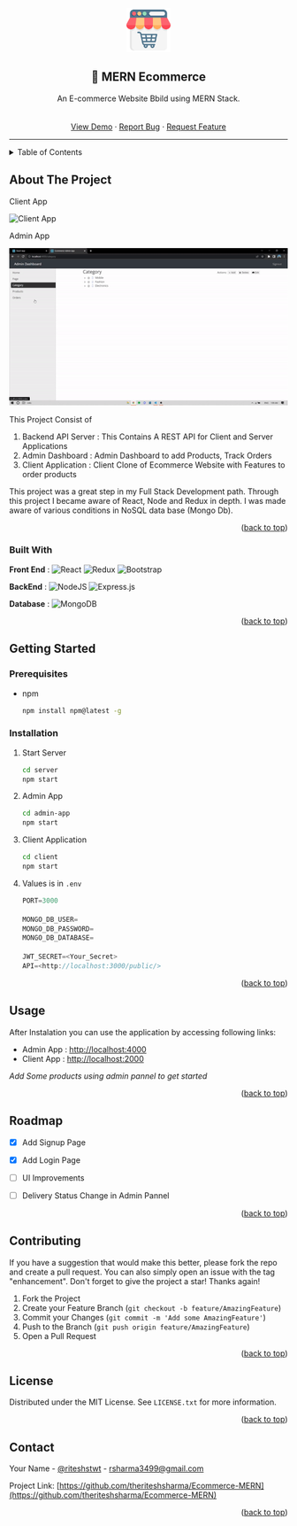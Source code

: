
<div id="top"></div>

<!-- PROJECT LOGO -->
<br />
<div align="center">
  <a href="https://github.com/theriteshsharma/Ecommerce-MERN">
    <img src="img-readme/logo.png" alt="Logo" width="80" height="80">
  </a>

  <h2 align="center">🛒 MERN Ecommerce</h2>

  <p align="center">
  An E-commerce Website Bbild using MERN Stack.
    <br />
    <br />
    <br />
    <a href="https://github.com/theriteshshrama/Ecommerce-MERN">View Demo</a>
    ·
    <a href="https://github.com/othneildrew/Ecommerce-MERN/issues">Report Bug</a>
    ·
    <a href="https://github.com/othneildrew/Ecommerce-MERN/issues">Request Feature</a>
  </p>
</div>

-----



<!-- TABLE OF CONTENTS -->
<details>
  <summary>Table of Contents</summary>
  <ol>
    <li>
      <a href="#about-the-project">About The Project</a>
      <ul>
        <li><a href="#built-with">Built With</a></li>
      </ul>
    </li>
    <li>
      <a href="#getting-started">Getting Started</a>
      <ul>
        <li><a href="#prerequisites">Prerequisites</a></li>
        <li><a href="#installation">Installation</a></li>
      </ul>
    </li>
    <li><a href="#usage">Usage</a></li>
    <li><a href="#roadmap">Roadmap</a></li>
    <li><a href="#contributing">Contributing</a></li>
    <li><a href="#license">License</a></li>
    <li><a href="#contact">Contact</a></li>
  </ol>
</details>



<!-- ABOUT THE PROJECT -->
## About The Project
Client App

![Client App](img-readme/client.gif)

Admin App

![Admin App](img-readme/admin.gif)



This Project Consist of 

1. Backend API Server
	: This Contains A REST API for Client and Server Applications 
2. Admin Dashboard 
	: Admin Dashboard to add Products, Track Orders
3. Client Application
	: Client Clone of Ecommerce Website with Features to order products

This project was a great step in my Full Stack Development path. Through this project I became aware of React, Node and Redux in depth. I was made aware of various conditions in NoSQL data base (Mongo Db). 


<p align="right">(<a href="#top">back to top</a>)</p>



### Built With

**Front End** :  ![React](https://img.shields.io/badge/react-%2320232a.svg?style=for-the-badge&logo=react&logoColor=%2361DAFB) ![Redux](https://img.shields.io/badge/redux-%23593d88.svg?style=for-the-badge&logo=redux&logoColor=white) ![Bootstrap](https://img.shields.io/badge/bootstrap-%23563D7C.svg?style=for-the-badge&logo=bootstrap&logoColor=white)

**BackEnd** : ![NodeJS](https://img.shields.io/badge/node.js-6DA55F?style=for-the-badge&logo=node.js&logoColor=white) ![Express.js](https://img.shields.io/badge/express.js-%23404d59.svg?style=for-the-badge&logo=express&logoColor=%2361DAFB)

**Database** : ![MongoDB](https://img.shields.io/badge/MongoDB-%234ea94b.svg?style=for-the-badge&logo=mongodb&logoColor=white)

<p align="right">(<a href="#top">back to top</a>)</p>



<!-- GETTING STARTED -->
## Getting Started


### Prerequisites

* npm

  ```sh
  npm install npm@latest -g
  ```

### Installation



1. Start Server
    ```sh
    cd server
    npm start
    ```
2. Admin App
   ```sh
   cd admin-app
   npm start
   
   ```
3. Client Application
   ```sh
   cd client
   npm start
   ```
4. Values is in `.env`
   ```js
   PORT=3000

   MONGO_DB_USER=
   MONGO_DB_PASSWORD=
   MONGO_DB_DATABASE=

   JWT_SECRET=<Your_Secret>
   API=<http://localhost:3000/public/>
   ```

<p align="right">(<a href="#top">back to top</a>)</p>



<!-- USAGE EXAMPLES -->
## Usage

After Instalation you can use the application by accessing following links:

* Admin App : [http://localhost:4000](http://localhost:4000)
* Client App : [http://localhost:2000](http://localhost:2000)

_Add Some products using admin pannel to get started_

<p align="right">(<a href="#top">back to top</a>)</p>



<!-- ROADMAP -->
## Roadmap

- [x] Add Signup Page
- [x] Add Login Page
- [ ] UI Improvements
- [ ] Delivery Status Change in Admin Pannel


<p align="right">(<a href="#top">back to top</a>)</p>



<!-- CONTRIBUTING -->
## Contributing

If you have a suggestion that would make this better, please fork the repo and create a pull request. You can also simply open an issue with the tag "enhancement".
Don't forget to give the project a star! Thanks again!

1. Fork the Project
2. Create your Feature Branch (`git checkout -b feature/AmazingFeature`)
3. Commit your Changes (`git commit -m 'Add some AmazingFeature'`)
4. Push to the Branch (`git push origin feature/AmazingFeature`)
5. Open a Pull Request

<p align="right">(<a href="#top">back to top</a>)</p>



<!-- LICENSE -->
## License

Distributed under the MIT License. See `LICENSE.txt` for more information.

<p align="right">(<a href="#top">back to top</a>)</p>



<!-- CONTACT -->
## Contact

Your Name - [@riteshstwt](https://twitter.com/riteshstwt) - rsharma3499@gmail.com

Project Link: [https://github.com/theriteshsharma/Ecommerce-MERN](https://github.com/theriteshsharma/Ecommerce-MERN)

<p align="right">(<a href="#top">back to top</a>)</p>







